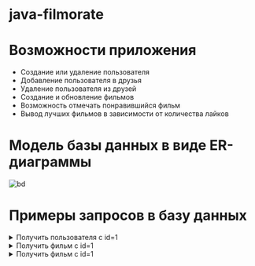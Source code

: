 # java-filmorate

# Возможности приложения
* Создание или удаление пользователя
* Добавление пользователя в друзья
* Удаление пользователя из друзей
* Создание и обновление фильмов
* Возможность отмечать понравившийся фильм
* Вывод лучших фильмов в зависимости от количества лайков

# Модель базы данных в виде ER-диаграммы
![bd](https://github.com/user-attachments/assets/c2cf7e28-dd55-47f7-a7cc-8302106a8051)

# Примеры запросов в базу данных
<details>
  <summary>Получить пользователя с id=1</summary>
  SELECT * <br>
  FROM users <br>
  WHERE user_id=1;
</details>

<details>
  <summary>Получить фильм с id=1</summary>
  SELECT * <br>
  FROM film <br>
  WHERE film_id=1;
</details>

<details>
  <summary>Получить фильм с id=1</summary>
  SELECT * <br>
  FROM film <br>
  WHERE film_id=1;
</details>
